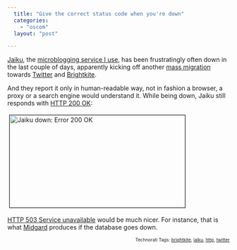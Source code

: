 ```yaml
---
  title: "Give the correct status code when you're down"
  categories: 
    - "oscom"
  layout: "post"

---
```

<p>
<a href="http://jaiku.com/">Jaiku</a>, the <a href="http://bergie.iki.fi/blog/jaiku-personal_presence_aggregator/">microblogging service I use</a>, has been frustratingly often down in the last couple of days, apparently kicking off another <a href="http://www.arcticstartup.com/2008/12/15/finland-finally-moving-to-twitter/">mass migration</a> towards <a href="http://twitter.com/">Twitter</a> and <a href="http://brightkite.com/">Brightkite</a>.
</p><p>
And they report it only in human-readable way, not in fashion a browser, a proxy or a search engine would understand it. While being down, Jaiku still responds with <a href="http://en.wikipedia.org/wiki/HTTP_200">HTTP 200 OK</a>:
</p><p>
<a href="https://d2vqpl3tx84ay5.cloudfront.net/jaiku-down-error-200.png"><img src="https://d2vqpl3tx84ay5.cloudfront.net/jaiku-down-error-200-tm.jpg" height="210" width="398" border="1" hspace="4" vspace="4" alt="Jaiku down: Error 200 OK" title="Jaiku down: Error 200 OK" /></a>
</p><p>
<a href="http://www.checkupdown.com/status/E503.html">HTTP 503 Service unavailable</a> would be much nicer. For instance, that is what <a href="http://www.midgard-project.org/">Midgard</a> produces if the database goes down.
</p>
<p style="text-align:right;font-size:10px;">Technorati Tags: <a href="http://www.technorati.com/tag/brightkite" rel="tag">brightkite</a>, <a href="http://www.technorati.com/tag/jaiku" rel="tag">jaiku</a>, <a href="http://www.technorati.com/tag/http" rel="tag">http</a>, <a href="http://www.technorati.com/tag/twitter" rel="tag">twitter</a></p>
